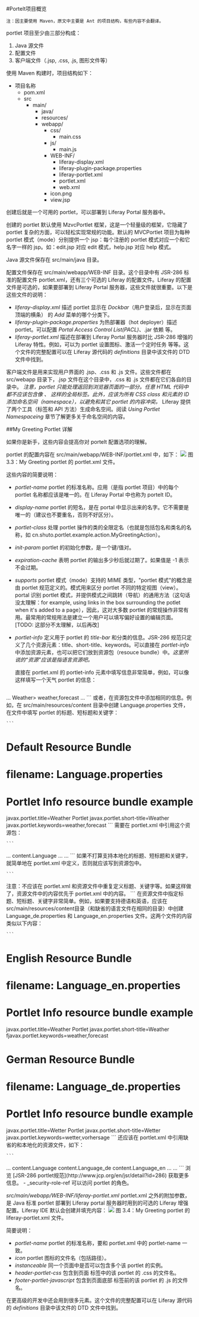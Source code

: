 #Portelt项目概览

```
注：因主要使用 Maven，原文中主要是 Ant 的项目结构，有些内容不会翻译。
```

portlet 项目至少由三部分构成：

1. Java 源文件
2. 配置文件
3. 客户端文件（.jsp, .css, .js, 图形文件等）

使用 Maven 构建时，项目结构如下：

- 项目名称
	- pom.xml
	- src
		- main/
			- java/
			- resources/
			- webapp/
				- css/
					- main.css
				- js/
					- main.js
				- WEB-INF/
					- liferay-display.xml
					- liferay-plugin-package.properties
					- liferay-portlet.xml
					- portlet.xml
					- web.xml
				- icon.png
				- view.jsp

创建后就是一个可用的 portlet，可以部署到 Liferay Portal 服务器中。

创建的 portlet 默认使用 MzvcPortlet 框架，这是一个轻量级的框架，它隐藏了 portlet 复杂的方面，可以轻松实现常规的功能。默认的 MVCPortlet 项目为每种 portlet 模式（mode）分别提供一个 jsp：每个注册的 portlet 模式对应一个和它名字一样的 jsp。如：edit.jsp 对应 edit 模式，help.jsp 对应 help 模式。

Java 源文件保存在 src/main/java 目录。

配置文件保存在 src/main/webapp/WEB-INF 目录。这个目录中有 JSR-286 标准的配置文件 portlet.xml，还有三个可选的 Liferay 的配置文件。Liferay 的配置文件是可选的，如果要部署到 Liferay Portal 服务器，这些文件就很重要。以下是这些文件的说明：

- _liferay-display.xml_ 描述 portlet 显示在 _Dockbar_（用户登录后，显示在页面顶端的横条） 的 _Add_ 菜单的哪个分类下。
- _liferay-plugin-package.properties_ 为热部署器（hot deployer）描述 portlet。可以配置 _Portal Access Control List(PACL)_、.jar 依赖 等。
- _liferay-portlet.xml_ 描述在部署到 Liferay Portal 服务器时比 JSR-286 增强的 Liferay 特性。例如，可以为 portlet 设置图标、激活一个定时任务 等等。这个文件的完整配置可以在 Liferay 源代码的 _definitions_ 目录中该文件的 DTD 文件中找到。 

客户端文件是用来实现用户界面的 .jsp、.css 和 .js 文件。这些文件都在 src/webapp 目录下，.jsp 文件在这个目录中，.css 和 .js 文件都在它们各自的目录中。 *注意，portlet 只能处理返回到浏览器页面的一部分。任意 HTML 代码中都不应该包含像 <html>、<head> 这样的全局标签。此外，应该为所有 CSS class 和元素的 ID 添加命名空间（namespace），以避免和其它 portlet 的内容冲突。* Liferay 提供了两个工具（标签和 API 方法）生成命名空间。阅读 _Using Portlet Namespaceing_ 章节了解更多关于命名空间的内容。

##My Greeting Portlet 详解

如果你是新手，这些内容会提高你对 portelt 配置选项的理解。

portlet 的配置内容在 src/main/webapp/WEB-INF/portlet.xml 中，如下：
![](https://www.liferay.com/c/document_library/get_file?groupId=14&uuid=13621bcc-4bd4-4c14-86f4-7701a431acc3)
图 3.3：My Greeting portlet 的 portlet.xml 文件。

这些内容的简要说明：

- _portlet-name_ portlet 的标准名称。应用（是指 portlet 项目）中的每个 portlet 名称都应该是唯一的。在 Liferay Portal 中也称为 portelt ID。
- _display-name_ portlet 的短名，是在 portal 中显示出来的名字。它不需要是唯一的（建议也不要重名，否则不好区分）。
- _portlet-class_ 处理 portlet 操作的类的全限定名（也就是包括包名和类名的名称，如 cn.shuto.portlet.example.action.MyGreetingAction）。
- _init-param_ portlet 的初始化参数，是一个键/值对。
- _expiration-cache_ 表明 portlet 的输出多少秒后就过期了。如果值是 -1 表示不会过期。
- _supports_ portlet 模式（mode）支持的 MIME 类型，"portlet 模式"的概念是由 portlet 规范定义的。模式用来区分 portlet 不同的特定视图（view）。portal 识别 portlet 模式，并提供模式之间跳转（导航）的通用方法（这句话没太理解：for example, using links in the box surrounding the potlet when it's added to a page），因此，这对大多数 portlet 的常规操作非常有用。最常用的常规用法是建立一个用户可以填写偏好设置的编辑页面。[TODO: 这部分不太理解，以后再改]
- _portlet-info_ 定义用于 portlet 的 _title-bar_ 和分类的信息。JSR-286 规范只定义了几个资源元素：title、short-title、keywords。可以直接在 _portlet-info_ 中添加资源元素，也可以把它们放到资源包（resouce bundle）中。*这里所说的“资源”应该是指语言资源吧。*

	直接在 portlet.xml 的 portlet-info 元素中填写信息非常简单，例如，可以像这样填写一个天气 portlet 的信息：

	```
<portlet>
    ...
  	<portlet-info>
       	<title>Weather Portlet</title>
       	<short-title>Weather></short-title>
       	<keywords>weather,forecast</keywords>
   	</portlet-info>
   	...
</portlet>
	```
或者，在资源包文件中添加相同的信息。例如，在 src/main/resources/content 目录中创建 Language.properties 文件，在文件中填写 portlet 的标题、短标题和关键字：

	```
# Default Resource Bundle
#
# filename: Language.properties
# Portlet Info resource bundle example
javax.portlet.title=Weather Portlet
javax.portlet.short-title=Weather
javax.portlet.keywords=weather,forecast
	```
	需要在 portlet.xml 中引用这个资源包：
	
	```
<portlet>
    ...
    <resource-bundle>content.Language</resource-bundle>
    <portlet-info>...</portlet-info>
    ...
</portlet>
	```
	如果不打算支持本地化的标题、短标题和关键字，就简单地在 portlet.xml 中定义，否则就应该写到资源包中。
	
	```
注意：不应该在 portlet.xml 和资源文件中重复定义标题、关键字等。如果这样做了，资源文件中的内容优先于 portlet.xml 中的内容。
	```
	在资源文件中指定标题、短标题、关键字非常简单。例如，如果要支持德语和英语，应该在 src/main/resources/content目录（和缺省的语言文件在相同的目录）中创建 Language_de.properties 和 Language_en.properties 文件。这两个文件的内容类似以下内容：
	
	```
# English Resource Bundle
#
# filename: Language_en.properties
# Portlet Info resource bundle example
javax.portlet.title=Weather Portlet
javax.portlet.short-title=Weather
fjavax.portlet.keywords=weather,forecast
	```
	```
# German Resource Bundle
#
# filename: Language_de.properties
# Portlet Info resource bundle example
javax.portlet.title=Wetter Portlet
javax.portlet.short-title=Wetter
javax.portlet.keywords=wetter,vorhersage
	```
	还应该在 portlet.xml 中引用缺省的和本地化的资源文件，如下：

	```
<portlet>
    ...
    <resource-bundle>content.Language</resource-bundle>
    <resource-bundle>content.Language_de</resource-bundle>
    <resource-bundle>content.Language_en</resource-bundle>
    <portlet-info>...</portlet-info>
    ...
</portlet>
	```
	浏览 [JSR-286 portlet规范](http://www.jcp.org/en/jsr/detail?id=286) 获取更多信息。
- _security-role-ref 可以访问 portlet 的角色。

_src/main/webapp/WEB-INF/liferay-portlet.xml_ portlet.xml 之外的附加参数，是 Java 标准 portlet 部署到 Liferay portal 服务器时用到的可选的 Liferay 增强配置。Liferay IDE 默认会创建并填充内容：
![](https://www.liferay.com/c/document_library/get_file?groupId=14&uuid=ddcfe4bc-479c-4c04-a231-5b9003e2ccbc)
图 3.4：My Greeting portlet 的 liferay-portlet.xml 文件。

简要说明：

- _portlet-name_ portlet 的标准名称，要和 portlet.xml 中的 portlet-name 一致。
- _icon_ portlet 图标的文件名（包括路径）。
- _instanceable_ 同一个页面中是否可以包含多个该 portlet 的实例。
- _header-portlet-css_ 包含到页面 <head> 标签中的该 portlet 的 .css 的文件名。
- _footer-portlet-javascript_ 包含到页面底部 </body> 标签前的该 portlet 的 .js 的文件名。

在更高级的开发中还会用到很多元素。这个文件的完整配置可以在 Liferay 源代码的 _definitions_ 目录中该文件的 DTD 文件中找到。 